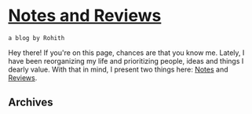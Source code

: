 # <big> [Notes and Reviews](https://rohithslog.github.io) </big>

`a blog by Rohith`



Hey there! If you're on this page, chances are that you know me. Lately, I have been reorganizing my life and prioritizing people, ideas and things I dearly value. With that in mind, I present two things here: [Notes](./notes) and [Reviews](./reviews).



## Archives



